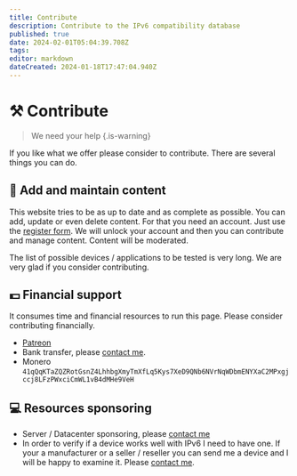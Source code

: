 ```yaml
---
title: Contribute
description: Contribute to the IPv6 compatibility database
published: true
date: 2024-02-01T05:04:39.708Z
tags: 
editor: markdown
dateCreated: 2024-01-18T17:47:04.940Z
---
```


# :hammer_and_pick: Contribute

> We need your help
{.is-warning}

If you like what we offer please consider to contribute. There are several things you can do.

## :pencil: Add and maintain content
This website tries to be as up to date and as complete as possible. You can add, update or even delete content. For that you need an account. Just use the [register form](/register). We will unlock your account and then you can contribute and manage content. Content will be moderated.

The list of possible devices / applications to be tested is very long. We are very glad if you consider contributing.



## :dollar: Financial support
It consumes time and financial resources to run this page. Please consider contributing financially.
- [Patreon](https://www.patreon.com/junicast)
- Bank transfer, please [contact me](https://wiki.junicast.de/de/JochenDemmer).
- Monero `41qQqKTaZQZRotGsnZ4LhhbgXmyTmXfLq5Kys7XeD9QNb6NVrNqWDbmENYXaC2MPxgjccj8LFzPWxciCmWL1vB4dMHe9VeH`

## :computer: Resources sponsoring
- Server / Datacenter sponsoring, please [contact me](https://wiki.junicast.de/de/JochenDemmer)
- In order to verify if a device works well with IPv6 I need to have one. If your a manufacturer or a seller / reseller you can send me a device and I will be happy to examine it. Please [contact me](https://wiki.junicast.de/de/JochenDemmer).